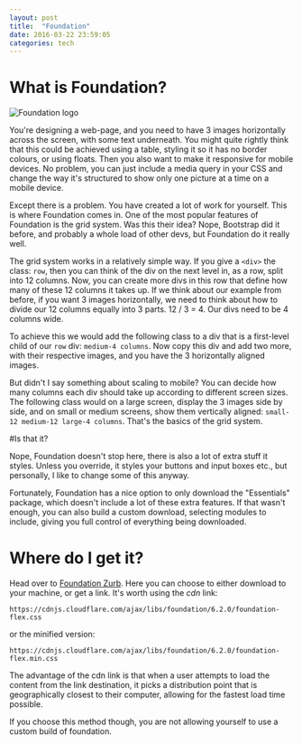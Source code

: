 ```yaml
---
layout: post
title:  "Foundation"
date: 2016-03-22 23:59:05
categories: tech
---
```

# What is Foundation?

![Foundation logo](http://antrecu.com/sites/default/files/foundation_logo.png)

You're designing a web-page, and you need to have 3 images horizontally across
the screen, with some text underneath. You might quite rightly think that this
could be achieved using a table, styling it so it has no border colours, or
using floats. Then you also want to make it responsive for mobile devices. No
problem, you can just include a media query in your CSS and change the way it's
structured to show only one picture at a time on a mobile device.

Except there is a problem. You have created a lot of work for yourself. This is
where Foundation comes in. One of the most popular features of Foundation is the
grid system. Was this their idea? Nope, Bootstrap did it before, and probably a
whole load of other devs, but Foundation do it really well. 

The grid system works in a relatively simple way. If you give a `<div>` the
class: `row`, then you can think of the div on the next level in, as a row,
split into 12 columns. Now, you can create more divs in this row that define how
many of these 12 columns it takes up. If we think about our example from before,
if you want 3 images horizontally, we need to think about how to divide our 12
columns equally into 3 parts. 12 / 3 = 4. Our divs need to be 4 columns wide.

To achieve this we would add the following class to a div that is a first-level
child of our `row` div: `medium-4 columns`. Now copy this div and add two more,
with their respective images, and you have the 3 horizontally aligned images.

But didn't I say something about scaling to mobile? You can decide how many
columns each div should take up according to different screen sizes. The
following class would on a large screen, display the 3 images side by side,
and on small or medium screens, show them vertically aligned: `small-12
medium-12 large-4 columns`. That's the basics of the grid system.

#Is that it?

Nope, Foundation doesn't stop here, there is also a lot of extra stuff it
styles. Unless you override, it styles your buttons and input boxes etc., but
personally, I like to change some of this anyway.

Fortunately, Foundation has a nice option to only download the "Essentials"
package, which doesn't include a lot of these extra features. If that wasn't
enough, you can also build a custom download, selecting modules to include,
giving you full control of everything being downloaded.

# Where do I get it?

Head over to [Foundation Zurb](http://foundation.zurb.com/). Here you can choose
to either download to your machine, or get a link. It's worth using the *cdn*
link:

`https://cdnjs.cloudflare.com/ajax/libs/foundation/6.2.0/foundation-flex.css` 

or the minified version:

`https://cdnjs.cloudflare.com/ajax/libs/foundation/6.2.0/foundation-flex.min.css`

The advantage of the cdn link is that when a user attempts to load
the content from the link destination, it picks a distribution point that is
geographically closest to their computer, allowing for the fastest load time
possible.

If you choose this method though, you are not allowing yourself to use a custom
build of foundation.






[jekyll]:      http://jekyllrb.com
[jekyll-gh]:   https://github.com/jekyll/jekyll
[jekyll-help]: https://github.com/jekyll/jekyll-help
